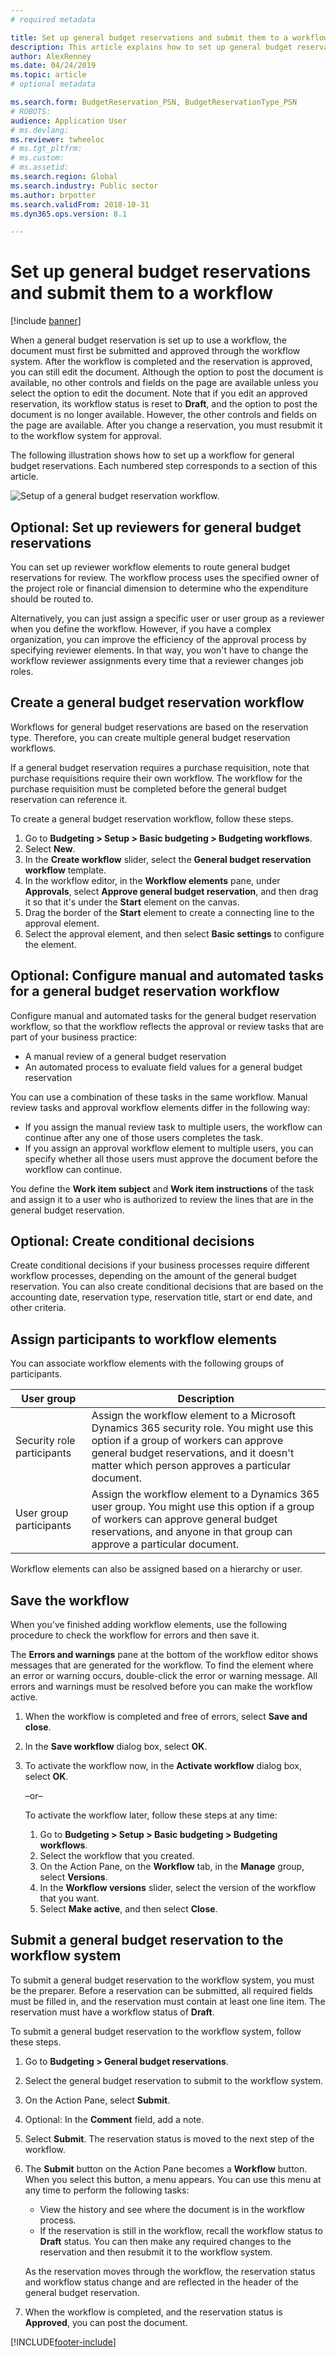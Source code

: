 ```yaml
---
# required metadata

title: Set up general budget reservations and submit them to a workflow
description: This article explains how to set up general budget reservations and submit them to a workflow for Public sector.
author: AlexRenney
ms.date: 04/24/2019
ms.topic: article
# optional metadata

ms.search.form: BudgetReservation_PSN, BudgetReservationType_PSN
# ROBOTS: 
audience: Application User
# ms.devlang: 
ms.reviewer: twheeloc
# ms.tgt_pltfrm: 
# ms.custom: 
# ms.assetid: 
ms.search.region: Global
ms.search.industry: Public sector
ms.author: brpotter
ms.search.validFrom: 2018-10-31
ms.dyn365.ops.version: 8.1

---
```


# Set up general budget reservations and submit them to a workflow

[!include [banner](../includes/banner.md)]

When a general budget reservation is set up to use a workflow, the document must first be submitted and approved through the workflow system. After the workflow is completed and the reservation is approved, you can still edit the document. Although the option to post the document is available, no other controls and fields on the page are available unless you select the option to edit the document. Note that if you edit an approved reservation, its workflow status is reset to **Draft**, and the option to post the document is no longer available. However, the other controls and fields on the page are available. After you change a reservation, you must resubmit it to the workflow system for approval.

The following illustration shows how to set up a workflow for general budget reservations. Each numbered step corresponds to a section of this article.

![Setup of a general budget reservation workflow.](media/gbr-workflow-process.jpg "Setup of a general budget reservation workflow")

## Optional: Set up reviewers for general budget reservations

You can set up reviewer workflow elements to route general budget reservations for review. The workflow process uses the specified owner of the project role or financial dimension to determine who the expenditure should be routed to.

Alternatively, you can just assign a specific user or user group as a reviewer when you define the workflow. However, if you have a complex organization, you can improve the efficiency of the approval process by specifying reviewer elements. In that way, you won't have to change the workflow reviewer assignments every time that a reviewer changes job roles.

## Create a general budget reservation workflow

Workflows for general budget reservations are based on the reservation type. Therefore, you can create multiple general budget reservation workflows.

If a general budget reservation requires a purchase requisition, note that purchase requisitions require their own workflow. The workflow for the purchase requisition must be completed before the general budget reservation can reference it.

To create a general budget reservation workflow, follow these steps.

1. Go to **Budgeting \> Setup \> Basic budgeting \> Budgeting workflows**.
2. Select **New**.
3. In the **Create workflow** slider, select the **General budget reservation workflow** template.
4. In the workflow editor, in the **Workflow elements** pane, under **Approvals**, select **Approve general budget reservation**, and then drag it so that it's under the **Start** element on the canvas.
5. Drag the border of the **Start** element to create a connecting line to the approval element.
6. Select the approval element, and then select **Basic settings** to configure the element.

## Optional: Configure manual and automated tasks for a general budget reservation workflow

Configure manual and automated tasks for the general budget reservation workflow, so that the workflow reflects the approval or review tasks that are part of your business practice:

- A manual review of a general budget reservation
- An automated process to evaluate field values for a general budget reservation

You can use a combination of these tasks in the same workflow. Manual review tasks and approval workflow elements differ in the following way:

- If you assign the manual review task to multiple users, the workflow can continue after any one of those users completes the task.
- If you assign an approval workflow element to multiple users, you can specify whether all those users must approve the document before the workflow can continue.

You define the **Work item subject** and **Work item instructions** of the task and assign it to a user who is authorized to review the lines that are in the general budget reservation.

## Optional: Create conditional decisions

Create conditional decisions if your business processes require different workflow processes, depending on the amount of the general budget reservation. You can also create conditional decisions that are based on the accounting date, reservation type, reservation title, start or end date, and other criteria.

## Assign participants to workflow elements

You can associate workflow elements with the following groups of participants.

| User group                 | Description |
|----------------------------|-------------|
| Security role participants | Assign the workflow element to a Microsoft Dynamics 365 security role. You might use this option if a group of workers can approve general budget reservations, and it doesn't matter which person approves a particular document. |
| User group participants    | Assign the workflow element to a Dynamics 365 user group. You might use this option if a group of workers can approve general budget reservations, and anyone in that group can approve a particular document. |

Workflow elements can also be assigned based on a hierarchy or user.

## Save the workflow

When you've finished adding workflow elements, use the following procedure to check the workflow for errors and then save it.

The **Errors and warnings** pane at the bottom of the workflow editor shows messages that are generated for the workflow. To find the element where an error or warning occurs, double-click the error or warning message. All errors and warnings must be resolved before you can make the workflow active.

1. When the workflow is completed and free of errors, select **Save and close**.
2. In the **Save workflow** dialog box, select **OK**.
3. To activate the workflow now, in the **Activate workflow** dialog box, select **OK**.

    –or–

    To activate the workflow later, follow these steps at any time:

    1. Go to **Budgeting \> Setup \> Basic budgeting \> Budgeting workflows**.
    2. Select the workflow that you created.
    3. On the Action Pane, on the **Workflow** tab, in the **Manage** group, select **Versions**.
    4. In the **Workflow versions** slider, select the version of the workflow that you want.
    5. Select **Make active**, and then select **Close**.

## Submit a general budget reservation to the workflow system

To submit a general budget reservation to the workflow system, you must be the preparer. Before a reservation can be submitted, all required fields must be filled in, and the reservation must contain at least one line item. The reservation must have a workflow status of **Draft**.

To submit a general budget reservation to the workflow system, follow these steps.

1. Go to **Budgeting \> General budget reservations**.
2. Select the general budget reservation to submit to the workflow system.
3. On the Action Pane, select **Submit**.
4. Optional: In the **Comment** field, add a note.
5. Select **Submit**. The reservation status is moved to the next step of the workflow.
6. The **Submit** button on the Action Pane becomes a **Workflow** button. When you select this button, a menu appears. You can use this menu at any time to perform the following tasks:

    - View the history and see where the document is in the workflow process.
    - If the reservation is still in the workflow, recall the workflow status to **Draft** status. You can then make any required changes to the reservation and then resubmit it to the workflow system.

    As the reservation moves through the workflow, the reservation status and workflow status change and are reflected in the header of the general budget reservation.

7. When the workflow is completed, and the reservation status is **Approved**, you can post the document.


[!INCLUDE[footer-include](../../includes/footer-banner.md)]
